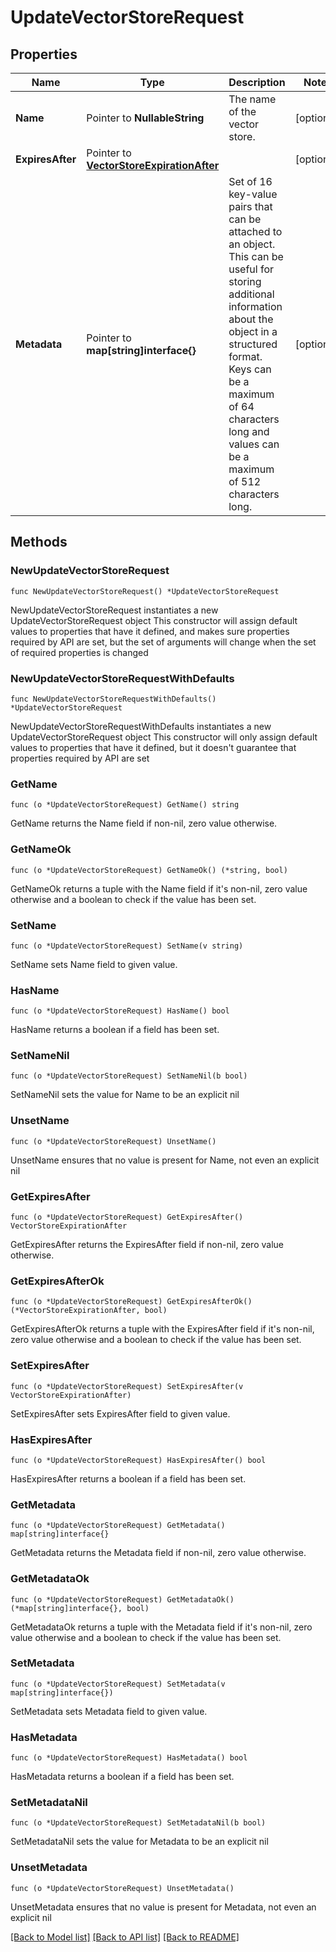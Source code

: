 # UpdateVectorStoreRequest

## Properties

Name | Type | Description | Notes
------------ | ------------- | ------------- | -------------
**Name** | Pointer to **NullableString** | The name of the vector store. | [optional] 
**ExpiresAfter** | Pointer to [**VectorStoreExpirationAfter**](VectorStoreExpirationAfter.md) |  | [optional] 
**Metadata** | Pointer to **map[string]interface{}** | Set of 16 key-value pairs that can be attached to an object. This can be useful for storing additional information about the object in a structured format. Keys can be a maximum of 64 characters long and values can be a maximum of 512 characters long.  | [optional] 

## Methods

### NewUpdateVectorStoreRequest

`func NewUpdateVectorStoreRequest() *UpdateVectorStoreRequest`

NewUpdateVectorStoreRequest instantiates a new UpdateVectorStoreRequest object
This constructor will assign default values to properties that have it defined,
and makes sure properties required by API are set, but the set of arguments
will change when the set of required properties is changed

### NewUpdateVectorStoreRequestWithDefaults

`func NewUpdateVectorStoreRequestWithDefaults() *UpdateVectorStoreRequest`

NewUpdateVectorStoreRequestWithDefaults instantiates a new UpdateVectorStoreRequest object
This constructor will only assign default values to properties that have it defined,
but it doesn't guarantee that properties required by API are set

### GetName

`func (o *UpdateVectorStoreRequest) GetName() string`

GetName returns the Name field if non-nil, zero value otherwise.

### GetNameOk

`func (o *UpdateVectorStoreRequest) GetNameOk() (*string, bool)`

GetNameOk returns a tuple with the Name field if it's non-nil, zero value otherwise
and a boolean to check if the value has been set.

### SetName

`func (o *UpdateVectorStoreRequest) SetName(v string)`

SetName sets Name field to given value.

### HasName

`func (o *UpdateVectorStoreRequest) HasName() bool`

HasName returns a boolean if a field has been set.

### SetNameNil

`func (o *UpdateVectorStoreRequest) SetNameNil(b bool)`

 SetNameNil sets the value for Name to be an explicit nil

### UnsetName
`func (o *UpdateVectorStoreRequest) UnsetName()`

UnsetName ensures that no value is present for Name, not even an explicit nil
### GetExpiresAfter

`func (o *UpdateVectorStoreRequest) GetExpiresAfter() VectorStoreExpirationAfter`

GetExpiresAfter returns the ExpiresAfter field if non-nil, zero value otherwise.

### GetExpiresAfterOk

`func (o *UpdateVectorStoreRequest) GetExpiresAfterOk() (*VectorStoreExpirationAfter, bool)`

GetExpiresAfterOk returns a tuple with the ExpiresAfter field if it's non-nil, zero value otherwise
and a boolean to check if the value has been set.

### SetExpiresAfter

`func (o *UpdateVectorStoreRequest) SetExpiresAfter(v VectorStoreExpirationAfter)`

SetExpiresAfter sets ExpiresAfter field to given value.

### HasExpiresAfter

`func (o *UpdateVectorStoreRequest) HasExpiresAfter() bool`

HasExpiresAfter returns a boolean if a field has been set.

### GetMetadata

`func (o *UpdateVectorStoreRequest) GetMetadata() map[string]interface{}`

GetMetadata returns the Metadata field if non-nil, zero value otherwise.

### GetMetadataOk

`func (o *UpdateVectorStoreRequest) GetMetadataOk() (*map[string]interface{}, bool)`

GetMetadataOk returns a tuple with the Metadata field if it's non-nil, zero value otherwise
and a boolean to check if the value has been set.

### SetMetadata

`func (o *UpdateVectorStoreRequest) SetMetadata(v map[string]interface{})`

SetMetadata sets Metadata field to given value.

### HasMetadata

`func (o *UpdateVectorStoreRequest) HasMetadata() bool`

HasMetadata returns a boolean if a field has been set.

### SetMetadataNil

`func (o *UpdateVectorStoreRequest) SetMetadataNil(b bool)`

 SetMetadataNil sets the value for Metadata to be an explicit nil

### UnsetMetadata
`func (o *UpdateVectorStoreRequest) UnsetMetadata()`

UnsetMetadata ensures that no value is present for Metadata, not even an explicit nil

[[Back to Model list]](../README.md#documentation-for-models) [[Back to API list]](../README.md#documentation-for-api-endpoints) [[Back to README]](../README.md)


